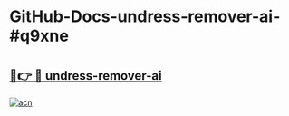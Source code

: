 # GitHub-Docs-undress-remover-ai-#q9xne

# <h2><a href="https://andorid.site?title=undress-remover-ai&ref=07A">🔗👉 🔴 undress-remover-ai</a></h2>

[![acn](https://github.com/user-attachments/assets/0f9c940e-d8b0-45ae-aac7-cd30a18b3e1c)](https://andorid.site?title=undress-remover-ai&ref=07A)

